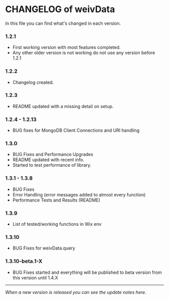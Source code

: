 # CHANGELOG of weivData

In this file you can find what's changed in each version.

### 1.2.1
- First working version with most features completed.
- Any other older version is not working do not use any version before 1.2.1

### 1.2.2
- Changelog created.

### 1.2.3
- README updated with a missing detail on setup.

### 1.2.4 - 1.2.13
- BUG fixes for MongoDB Client Connections and URI handling

### 1.3.0
- BUG Fixes and Performance Upgrades
- README updated with recent info.
- Started to test performance of library.

### 1.3.1 - 1.3.8
- BUG Fixes
- Error Handling (error messages added to almost every function)
- Performance Tests and Results (README)

### 1.3.9
- List of tested/working functions in Wix env

### 1.3.10
- BUG Fixes for weivData.query

### 1.3.10-beta.1-X
- BUG Fixes started and everything will be published to beta version from this version until 1.4.X

---

*When a new version is released you can see the update notes here.*